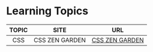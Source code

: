 
# Learning Topics

|TOPIC|SITE|URL|
|:---:|:---:|:---:|
| CSS | CSS ZEN GARDEN | [CSS ZEN GARDEN](http://csszengarden.com/) |
